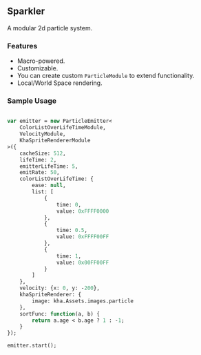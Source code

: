 ## Sparkler  
A modular 2d particle system.

### Features  
* Macro-powered.
* Customizable.
* You can create custom `ParticleModule` to extend functionality.
* Local/World Space rendering.

### Sample Usage  

```haxe

var emitter = new ParticleEmitter<
	ColorListOverLifeTimeModule,
	VelocityModule,
	KhaSpriteRendererModule
>({
	cacheSize: 512,
	lifeTime: 2,
	emitterLifeTime: 5,
	emitRate: 50,
	colorListOverLifeTime: {
		ease: null,
		list: [
			{
				time: 0,
				value: 0xFFFF0000
			},
			{
				time: 0.5,
				value: 0xFFFF00FF
			},
			{
				time: 1,
				value: 0x00FF00FF
			}
		]
	},
	velocity: {x: 0, y: -200},
	khaSpriteRenderer: {
		image: kha.Assets.images.particle
	},
	sortFunc: function(a, b) {
		return a.age < b.age ? 1 : -1;
	}
});

emitter.start();


```